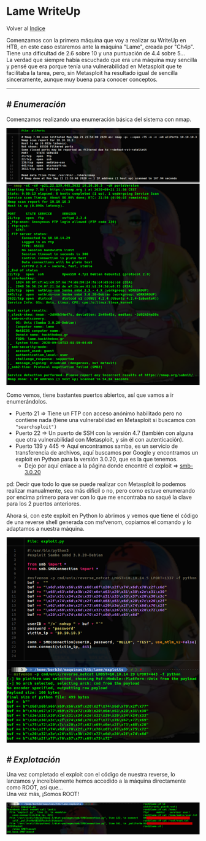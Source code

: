 # Lame WriteUp
Volver al [Indice](../README.md)

Comenzamos con la primera máquina que voy a realizar su WriteUp en HTB, en este caso estaremos ante la máquina "Lame", creada por "Ch4p".  
Tiene una dificultad de 2.6 sobre 10 y una puntuación de 4.4 sobre 5...  
La verdad que siempre había escuchado que era una máquina muy sencilla y pensé que era porque tenía una vulnerabilidad en Metasploit que te facilitaba la tarea, pero, sin Metasploit ha resultado igual de sencilla sinceramente, aunque muy buena para conocer conceptos.

----------------------------------------------------------------------------------------------------------------------------------------------------------------------
## *# Enumeración*
Comenzamos realizando una enumeración básica del sistema con nmap.

![nmap1](../images/htb/lame/nmap1.png)
![nmap2](../images/htb/lame/nmap2.png)

Como vemos, tiene bastantes puertos abiertos, así que vamos a ir enumerándolos.
* Puerto 21 => Tiene un FTP con acceso anónimo habilitado pero no contiene nada (tiene una vulnerabilidad en Metasploit si buscamos con ```"searchsploit")```
* Puerto 22 => Un puerto de SSH con la versión  4.7 (también con alguna que otra vulnerabilidad con Metasploit, y sin él con autenticación).
* Puerto 139 y 445 => Aquí encontramos samba, es un servicio de transferencia de archivos, aquí buscamos por Google y encontramos un exploit en Python para la versión 3.0.20, que es la que tenemos.
  * Dejo por aquí enlace a la página donde encontré el exploit => [smb-3.0.20](https://github.com/macha97/exploit-smb-3.0.20/blob/master/exploit-smb-3.0.20.py)

pd: Decir que todo lo que se puede realizar con Metasploit lo podemos realizar manualmente, sea más dificil o no, pero como estuve enumerando por encima primero para ver con lo que me encontraba no saqué la clave para los 2 puertos anteriores.

Ahora si, con este exploit en Python lo abrimos y vemos que tiene el código de una reverse shell generada con msfvenom, copiamos el comando y lo adaptamos a nuestra máquina.

![exploit&comando](../images/htb/lame/exploitYcomando.png)

## *# Explotación*
Una vez completado el exploit con el código de nuestra reverse, lo lanzamos y increíblemente hemos accedido a la máquina directamente como ROOT, así que...  
Una vez más, ¡Somos ROOT!

![exploit&flags](../images/htb/lame/exploitYflags.png)
